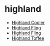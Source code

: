 # highland

 * [Highland Cooler](../index/h/highland-cooler-200177.json)
 * [Highland Fling](../index/h/highland-fling-102765.json)
 * [Highland Fling](../index/h/highland-fling-200080.json)
 * [Highland Toffee](../index/h/highland-toffee.json)
